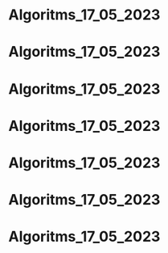 # Algoritms_17_05_2023
# Algoritms_17_05_2023
# Algoritms_17_05_2023
# Algoritms_17_05_2023
# Algoritms_17_05_2023
# Algoritms_17_05_2023
# Algoritms_17_05_2023
